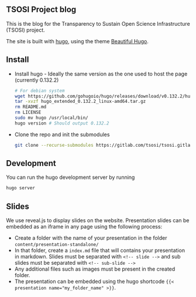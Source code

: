 ## TSOSI Project blog

This is the blog for the Transparency to Sustain Open Science Infrastructure (TSOSI) project.

The site is built with [hugo](https://gohugo.io/), using the theme [Beautiful Hugo](https://github.com/halogenica/beautifulhugo.git).

## Install

- Install hugo - Ideally the same version as the one used to host the page (currently 0.132.2)
    ```bash
    # For debian system
    wget https://github.com/gohugoio/hugo/releases/download/v0.132.2/hugo_extended_0.132.2_linux-amd64.tar.gz
    tar -xvzf hugo_extended_0.132.2_linux-amd64.tar.gz 
    rm README.md 
    rm LICENSE 
    sudo mv hugo /usr/local/bin/
    hugo version # Should output 0.132.2
    ```
- Clone the repo and init the submodules
    ```bash
    git clone --recurse-submodules https://gitlab.com/tsosi/tsosi.gitlab.io.git
    ```


## Development

You can run the hugo development server by running

```bash
hugo server
```

## Slides

We use reveal.js to display slides on the website.
Presentation slides can be embedded as an iframe in any page using the following process:

-   Create a folder with the name of your presentation in the folder `content/presentation-standalone/`
-   In that folder, create a `index.md` file that will contains your presentation in markdown. Slides must be separated with `<!-- slide -->` and sub slides must be separated with `<!-- sub-slide -->`
-   Any additional files such as images must be present in the created folder.
-   The presentation can be embedded using the hugo shortcode `{{< presentation name="my_folder_name" >}}`.
